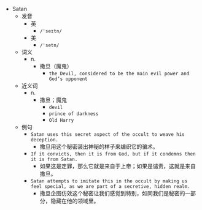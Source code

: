 - Satan
  - 发音
    - 英
      - `/'seɪtn/`
    - 美
      - `/'setn/`
  - 词义
    - n.
      - 撒旦（魔鬼）
        - `the Devil, considered to be the main evil power and God’s opponent`
  - 近义词
    - n.
      - 撒旦；魔鬼
        - `devil`
        - `prince of darkness`
        - `Old Harry`
  - 例句
    - `Satan uses this secret aspect of the occult to weave his deception.`
      - 撒旦用这个秘密装出神秘的样子来编织它的骗术。
    - `If it convicts, then it is from God, but if it condemns then it is from Satan.`
      - 如果这是定罪，那么它就是来自于上帝；如果是谴责，这就是来自撒旦。
    - `Satan attempts to imitate this in the occult by making us feel special, as we are part of a secretive, hidden realm.`
      - 撒旦企图仿效这个秘密让我们感觉到特别，如同我们是秘密的一部分，隐藏在他的领域里。

